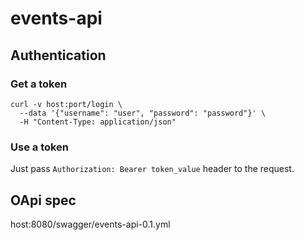 # events-api

## Authentication

### Get a token
```
curl -v host:port/login \
  --data '{"username": "user", "password": "password"}' \ 
  -H "Content-Type: application/json"
```

### Use a token
Just pass `Authorization: Bearer token_value` header to the request.

## OApi spec
host:8080/swagger/events-api-0.1.yml